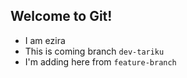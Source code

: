 ## Welcome to Git!

- I am ezira
- This is coming branch `dev-tariku`
- I'm adding here from `feature-branch`
